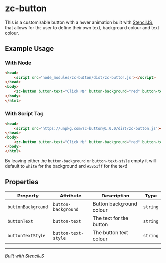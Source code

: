 # zc-button
This is a customisable button with a hover animation built with [StencilJS](https://stenciljs.com/), that allows for the user to define their own text, background colour and text colour.

## Example Usage

### With Node
```html
<head>
    <script src='node_modules/zc-button/dist/zc-button.js'></script>
</head>
<body>
    <zc-button button-text="Click Me" button-background="red" button-text-style="white"></zc-button>
</body>
</html>
```

### With Script Tag
```html
<head>
    <script src='https://unpkg.com/zc-button@1.0.0/dist/zc-button.js'></script>
</head>
<body>
    <zc-button button-text="Click Me" button-background="red" button-text-style="white"></zc-button>
</body>
</html>
```

By leaving either the `button-background` or `button-text-style` empty it will default to `white` for the background and `#5851ff` for the text!

## Properties

| Property           | Attribute           | Description               | Type     |
| ------------------ | ------------------- | ------------------------- | -------- |
| `buttonBackground` | `button-background` | Button background colour  | `string` |
| `buttonText`       | `button-text`       | The text for the button   | `string` |
| `buttonTextStyle`  | `button-text-style` | The button text colour    | `string` |


----------------------------------------------

*Built with [StencilJS](https://stenciljs.com/)*
